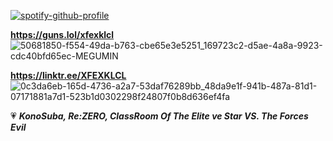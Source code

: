 [![spotify-github-profile](https://spotify-github-profile.vercel.app/api/view?uid=fozqo7228uak3x7oizmo2r0d4&cover_image=true&theme=novatorem&show_offline=false&bar_color=53b14f&bar_color_cover=false)](https://spotify-github-profile.vercel.app/api/view?uid=fozqo7228uak3x7oizmo2r0d4&redirect=true)

**https://guns.lol/xfexklcl** ![50681850-f554-49da-b763-cbe65e3e5251_169723c2-d5ae-4a8a-9923-cdc40bfd65ec-MEGUMIN](https://github.com/user-attachments/assets/c94a0889-3188-4d89-8678-a7cc9bd11854)

**https://linktr.ee/XFEXKLCL** ![0c3da6eb-165d-4736-a2a7-53daf76289bb_48da9e1f-941b-487a-81d1-07171881a7d1-523b1d0302298f24807f0b8d636ef4fa](https://github.com/user-attachments/assets/7dae85d5-3e06-4775-8b47-ef8a0c165793)

💗 ***KonoSuba, Re:ZERO, ClassRoom Of The Elite ve Star VS. The Forces Evil***
